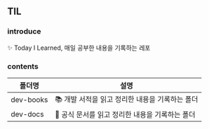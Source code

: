 ## TIL

### introduce
✨ Today I Learned, 매일 공부한 내용을 기록하는 레포

### contents
|폴더명|설명|
|------|---|
|dev-books|📚 개발 서적을 읽고 정리한 내용을 기록하는 폴더|
|dev-docs|🌵 공식 문서를 읽고 정리한 내용을 기록하는 폴더|
